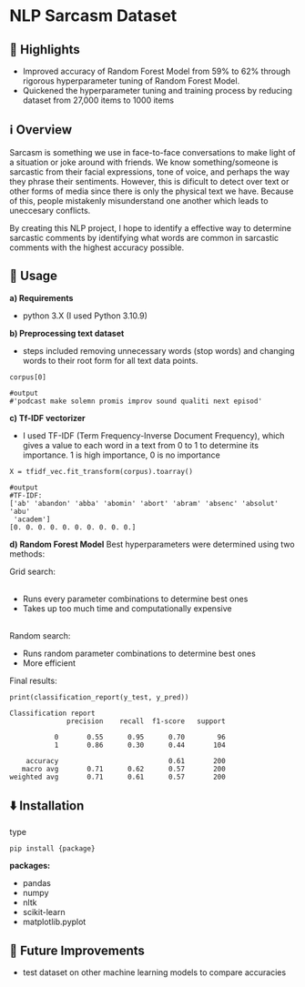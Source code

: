 # NLP Sarcasm Dataset

## 🌟 Highlights

- Improved accuracy of Random Forest Model from 59% to 62% through rigorous hyperparameter tuning of Random Forest Model.
- Quickened the hyperparameter tuning and training process by reducing dataset from 27,000 items to 1000 items


## ℹ️ Overview

Sarcasm is something we use in face-to-face conversations to make light of a situation or joke around with friends. We know something/someone is sarcastic from their facial expressions, tone of voice, and perhaps the way they phrase their sentiments. However, this is dificult to detect over text or other forms of media since there is only the physical text we have. Because of this, people mistakenly misunderstand one another which leads to uneccesary conflicts.

By creating this NLP project, I hope to identify a effective way to determine sarcastic comments by identifying what words are common in sarcastic comments with the highest accuracy possible.


## 🚀 Usage

**a) Requirements**
* python 3.X (I used Python 3.10.9)

**b) Preprocessing text dataset**

* steps included removing unnecessary words (stop words) and changing words to their root form for all text data points.

```
corpus[0]

#output
#'podcast make solemn promis improv sound qualiti next episod'

```
**c) Tf-IDF vectorizer**
*  I used TF-IDF (Term Frequency-Inverse Document Frequency), which gives a value to each word in a text from 0 to 1 to determine its importance. 1 is high importance, 0 is no importance 

```
X = tfidf_vec.fit_transform(corpus).toarray()

#output
#TF-IDF:
['ab' 'abandon' 'abba' 'abomin' 'abort' 'abram' 'absenc' 'absolut' 'abu'
 'academ']
[0. 0. 0. 0. 0. 0. 0. 0. 0. 0.]

```
**d) Random Forest Model**
Best hyperparameters were determined using two methods:</br>

Grid search:</br>
</br>
* Runs every parameter combinations to determine best ones
* Takes up too much time and computationally expensive
</br>
Random search:</br>

* Runs random parameter combinations to determine best ones
* More efficient

Final results:

```
print(classification_report(y_test, y_pred))

Classification report
              precision    recall  f1-score   support

           0       0.55      0.95      0.70        96
           1       0.86      0.30      0.44       104

    accuracy                           0.61       200
   macro avg       0.71      0.62      0.57       200
weighted avg       0.71      0.61      0.57       200

```


## ⬇️ Installation

type 
```
pip install {package}
```

**packages:**

* pandas
* numpy
* nltk
* scikit-learn
* matplotlib.pyplot

## 💭 Future Improvements

* test dataset on other machine learning models to compare accuracies

